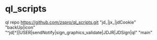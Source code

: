 # ql_scripts
ql repo https://github.com/zspro/ql_scripts.git "jd_|jx_|jdCookie" "backUp|icon" "^jd[^]|USER|sendNotify|sign_graphics_validate|JDJR|JDSign|ql" "main"
